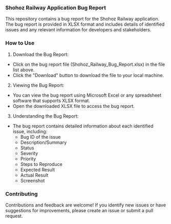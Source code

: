 ### Shohoz Railway Application Bug Report

This repository contains a bug report for the Shohoz Railway application. The bug report is provided in XLSX format and includes details of identified issues and any relevant information for developers and stakeholders.


### How to Use

1. Download the Bug Report:

- Click on the bug report file (Shohoz_Railway_Bug_Report.xlsx) in the file list above.
- Click the "Download" button to download the file to your local machine.

2. Viewing the Bug Report:

- You can view the bug report using Microsoft Excel or any spreadsheet software that supports XLSX format.
- Open the downloaded XLSX file to access the bug report.

3. Understanding the Bug Report:
-  The bug report contains detailed information about each identified issue, including:
    - Bug ID of the issue
    - Description/Summary	
    - Status	
    - Severity	
    - Priority	
    - Steps to Reproduce	
    - Expected Result	
    - Actual Result	
    - Screenshot

### Contributing
Contributions and feedback are welcome! If you identify new issues or have suggestions for improvements, please create an issue or submit a pull request.
